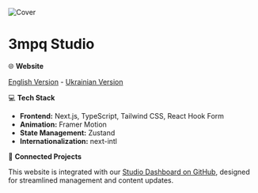 ![Cover](https://github.com/user-attachments/assets/f9eceb22-7b4e-4166-ae75-d84c11765359)

# 3mpq Studio  

🌐 **Website**  

[English Version](https://www.3mpq.com/en)  - [Ukrainian Version](https://www.3mpq.com/ua)  

💻 **Tech Stack**  
- **Frontend:** Next.js, TypeScript, Tailwind CSS, React Hook Form  
- **Animation:** Framer Motion  
- **State Management:** Zustand  
- **Internationalization:** next-intl  

📂 **Connected Projects**  

This website is integrated with our [Studio Dashboard on GitHub](https://github.com/igorator/studio-dashboard), designed for streamlined management and content updates.
